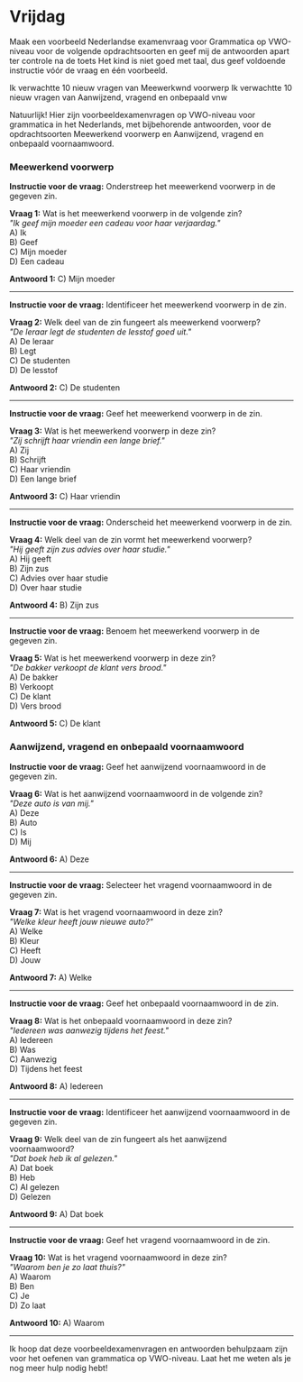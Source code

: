 # Vrijdag
Maak een voorbeeld Nederlandse examenvraag voor Grammatica op VWO-niveau voor de volgende opdrachtsoorten en geef mij de antwoorden apart ter controle na de toets Het kind is niet goed met taal, dus geef voldoende instructie vóór de vraag en één voorbeeld.

Ik verwachtte 10 nieuw vragen van Meewerkwnd voorwerp
Ik verwachtte 10 nieuw vragen van Aanwijzend, vragend en onbepaald vnw

Natuurlijk! Hier zijn voorbeeldexamenvragen op VWO-niveau voor grammatica in het Nederlands, met bijbehorende antwoorden, voor de opdrachtsoorten Meewerkend voorwerp en Aanwijzend, vragend en onbepaald voornaamwoord.

### Meewerkend voorwerp

**Instructie voor de vraag:** Onderstreep het meewerkend voorwerp in de gegeven zin.

**Vraag 1:** Wat is het meewerkend voorwerp in de volgende zin?  
*"Ik geef mijn moeder een cadeau voor haar verjaardag."*  
A) Ik  
B) Geef  
C) Mijn moeder  
D) Een cadeau  

**Antwoord 1:** C) Mijn moeder

---

**Instructie voor de vraag:** Identificeer het meewerkend voorwerp in de zin.

**Vraag 2:** Welk deel van de zin fungeert als meewerkend voorwerp?  
*"De leraar legt de studenten de lesstof goed uit."*  
A) De leraar  
B) Legt  
C) De studenten  
D) De lesstof  

**Antwoord 2:** C) De studenten

---

**Instructie voor de vraag:** Geef het meewerkend voorwerp in de zin.

**Vraag 3:** Wat is het meewerkend voorwerp in deze zin?  
*"Zij schrijft haar vriendin een lange brief."*  
A) Zij  
B) Schrijft  
C) Haar vriendin  
D) Een lange brief  

**Antwoord 3:** C) Haar vriendin

---

**Instructie voor de vraag:** Onderscheid het meewerkend voorwerp in de zin.

**Vraag 4:** Welk deel van de zin vormt het meewerkend voorwerp?  
*"Hij geeft zijn zus advies over haar studie."*  
A) Hij geeft  
B) Zijn zus  
C) Advies over haar studie  
D) Over haar studie  

**Antwoord 4:** B) Zijn zus

---

**Instructie voor de vraag:** Benoem het meewerkend voorwerp in de gegeven zin.

**Vraag 5:** Wat is het meewerkend voorwerp in deze zin?  
*"De bakker verkoopt de klant vers brood."*  
A) De bakker  
B) Verkoopt  
C) De klant  
D) Vers brood  

**Antwoord 5:** C) De klant

### Aanwijzend, vragend en onbepaald voornaamwoord

**Instructie voor de vraag:** Geef het aanwijzend voornaamwoord in de gegeven zin.

**Vraag 6:** Wat is het aanwijzend voornaamwoord in de volgende zin?  
*"Deze auto is van mij."*  
A) Deze  
B) Auto  
C) Is  
D) Mij  

**Antwoord 6:** A) Deze

---

**Instructie voor de vraag:** Selecteer het vragend voornaamwoord in de gegeven zin.

**Vraag 7:** Wat is het vragend voornaamwoord in deze zin?  
*"Welke kleur heeft jouw nieuwe auto?"*  
A) Welke  
B) Kleur  
C) Heeft  
D) Jouw  

**Antwoord 7:** A) Welke

---

**Instructie voor de vraag:** Geef het onbepaald voornaamwoord in de zin.

**Vraag 8:** Wat is het onbepaald voornaamwoord in deze zin?  
*"Iedereen was aanwezig tijdens het feest."*  
A) Iedereen  
B) Was  
C) Aanwezig  
D) Tijdens het feest  

**Antwoord 8:** A) Iedereen

---

**Instructie voor de vraag:** Identificeer het aanwijzend voornaamwoord in de gegeven zin.

**Vraag 9:** Welk deel van de zin fungeert als het aanwijzend voornaamwoord?  
*"Dat boek heb ik al gelezen."*  
A) Dat boek  
B) Heb  
C) Al gelezen  
D) Gelezen  

**Antwoord 9:** A) Dat boek

---

**Instructie voor de vraag:** Geef het vragend voornaamwoord in de zin.

**Vraag 10:** Wat is het vragend voornaamwoord in deze zin?  
*"Waarom ben je zo laat thuis?"*  
A) Waarom  
B) Ben  
C) Je  
D) Zo laat  

**Antwoord 10:** A) Waarom

---

Ik hoop dat deze voorbeeldexamenvragen en antwoorden behulpzaam zijn voor het oefenen van grammatica op VWO-niveau. Laat het me weten als je nog meer hulp nodig hebt!
